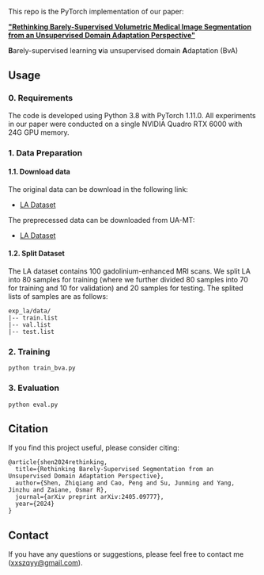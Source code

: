 This repo is the PyTorch implementation of our paper:

**["Rethinking Barely-Supervised Volumetric Medical Image Segmentation from an Unsupervised Domain Adaptation Perspective"](https://arxiv.org/abs/2405.09777)** 

<!-- <img src=docs/BvA.png width=75% /> -->

**B**arely-supervised learning **v**ia unsupervised domain **A**daptation (BvA) 

## Usage

### 0. Requirements
The code is developed using Python 3.8 with PyTorch 1.11.0. 
All experiments in our paper were conducted on a single NVIDIA Quadro RTX 6000 with 24G GPU memory.

### 1. Data Preparation
#### 1.1. Download data
The original data can be download in the following link:
* [LA Dataset](https://www.cardiacatlas.org/atriaseg2018-challenge/)

The preprecessed data can be downloaded from UA-MT:
* [LA Dataset](https://github.com/yulequan/UA-MT/tree/master/data)

#### 1.2. Split Dataset
The LA dataset contains 100 gadolinium-enhanced MRI scans. We split LA into 80 samples for training (where we further divided 80 samples into 70 for training and 10 for validation) and 20 samples for testing.
The splited lists of samples are as follows:
```
exp_la/data/
|-- train.list
|-- val.list
|-- test.list
```

### 2. Training
```angular2html
python train_bva.py
```

### 3. Evaluation
```angular2html
python eval.py
```


## Citation
If you find this project useful, please consider citing:
```
@article{shen2024rethinking,
  title={Rethinking Barely-Supervised Segmentation from an Unsupervised Domain Adaptation Perspective},
  author={Shen, Zhiqiang and Cao, Peng and Su, Junming and Yang, Jinzhu and Zaiane, Osmar R},
  journal={arXiv preprint arXiv:2405.09777},
  year={2024}
}
```

## Contact
If you have any questions or suggestions, please feel free to contact me ([xxszqyy@gmail.com](xxszqyy@gmail.com)).
